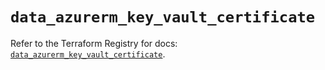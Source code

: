 # `data_azurerm_key_vault_certificate`

Refer to the Terraform Registry for docs: [`data_azurerm_key_vault_certificate`](https://registry.terraform.io/providers/hashicorp/azurerm/3.88.0/docs/data-sources/key_vault_certificate).
